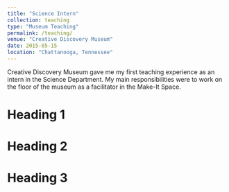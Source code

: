 ```yaml
---
title: "Science Intern"
collection: teaching
type: "Museum Teaching"
permalink: /teaching/
venue: "Creative Discovery Museum"
date: 2015-05-15
location: "Chattanooga, Tennessee"
---
```


Creative Discovery Museum gave me my first teaching experience as an intern in the Science Department. My main responsibilities were to work on the floor of the museum as a facilitator in the Make-It Space.

Heading 1
======

Heading 2
======

Heading 3
======
